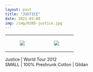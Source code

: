 ```yaml
---
layout: post
title: "JUSTICE"
date: 2021-03-08
img: /img/0205-justice.jpg
---
```




<table style="width:100%;"><tr><td style="vertical-align:top;">
      <figure class="tmblr-full" data-orig-height="2048" data-orig-width="1365" data-orig-src="https://concertshirts.netlify.app/shirts/0205/0205-01.jpg"><img src="https://64.media.tumblr.com/976680ad3dacb79cffc2d2226829efbb/75ee140de0d0af46-af/s540x810/8410597d6b0836fdb363c1bee42f517f26ac2567.jpg" data-orig-height="2048" data-orig-width="1365" data-orig-src="https://concertshirts.netlify.app/shirts/0205/0205-01.jpg"/></figure></td>
    <td style="vertical-align:top;">
      <figure class="tmblr-full" data-orig-height="2048" data-orig-width="1365" data-orig-src="https://concertshirts.netlify.app/shirts/0205/0205-02.jpg"><img src="https://64.media.tumblr.com/ea13f8e825762d0555a17ac8021c28e4/75ee140de0d0af46-e9/s540x810/672b2c30a0c9f39c1a1c696df1a40dbe55a8146b.jpg" data-orig-height="2048" data-orig-width="1365" data-orig-src="https://concertshirts.netlify.app/shirts/0205/0205-02.jpg"/></figure></td>
  </tr></table><p>
  Justice | World Tour 2012<br/>SMALL | 100% Preshrunk Cotton | Gildan
</p>
